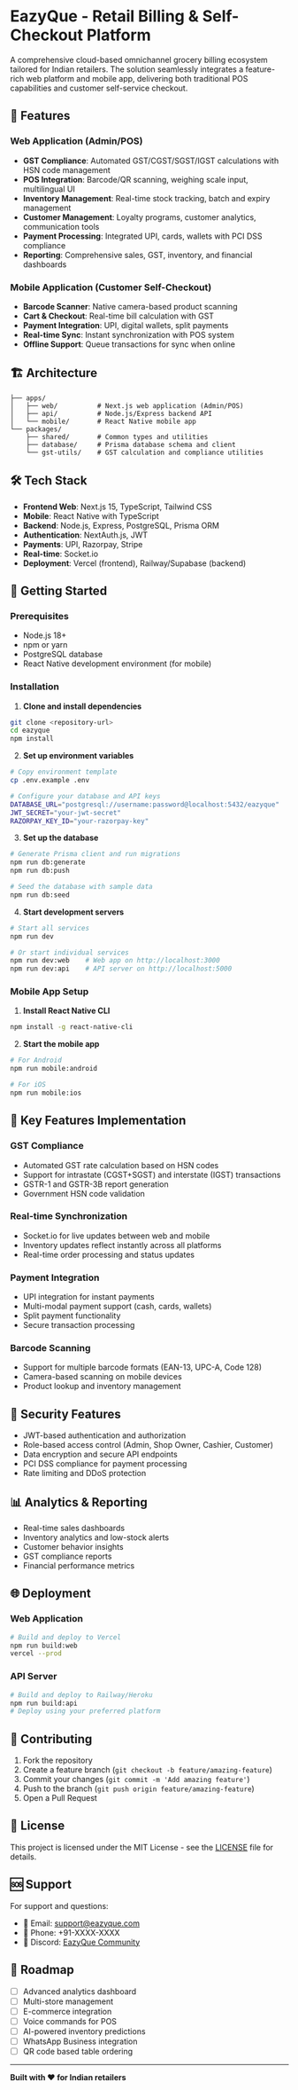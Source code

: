 # EazyQue - Retail Billing & Self-Checkout Platform

A comprehensive cloud-based omnichannel grocery billing ecosystem tailored for Indian retailers. The solution seamlessly integrates a feature-rich web platform and mobile app, delivering both traditional POS capabilities and customer self-service checkout.

## 🚀 Features

### Web Application (Admin/POS)
- **GST Compliance**: Automated GST/CGST/SGST/IGST calculations with HSN code management
- **POS Integration**: Barcode/QR scanning, weighing scale input, multilingual UI
- **Inventory Management**: Real-time stock tracking, batch and expiry management
- **Customer Management**: Loyalty programs, customer analytics, communication tools
- **Payment Processing**: Integrated UPI, cards, wallets with PCI DSS compliance
- **Reporting**: Comprehensive sales, GST, inventory, and financial dashboards

### Mobile Application (Customer Self-Checkout)
- **Barcode Scanner**: Native camera-based product scanning
- **Cart & Checkout**: Real-time bill calculation with GST
- **Payment Integration**: UPI, digital wallets, split payments
- **Real-time Sync**: Instant synchronization with POS system
- **Offline Support**: Queue transactions for sync when online

## 🏗️ Architecture

```
├── apps/
│   ├── web/          # Next.js web application (Admin/POS)
│   ├── api/          # Node.js/Express backend API
│   └── mobile/       # React Native mobile app
└── packages/
    ├── shared/       # Common types and utilities
    ├── database/     # Prisma database schema and client
    └── gst-utils/    # GST calculation and compliance utilities
```

## 🛠️ Tech Stack

- **Frontend Web**: Next.js 15, TypeScript, Tailwind CSS
- **Mobile**: React Native with TypeScript
- **Backend**: Node.js, Express, PostgreSQL, Prisma ORM
- **Authentication**: NextAuth.js, JWT
- **Payments**: UPI, Razorpay, Stripe
- **Real-time**: Socket.io
- **Deployment**: Vercel (frontend), Railway/Supabase (backend)

## 🚦 Getting Started

### Prerequisites
- Node.js 18+ 
- npm or yarn
- PostgreSQL database
- React Native development environment (for mobile)

### Installation

1. **Clone and install dependencies**
```bash
git clone <repository-url>
cd eazyque
npm install
```

2. **Set up environment variables**
```bash
# Copy environment template
cp .env.example .env

# Configure your database and API keys
DATABASE_URL="postgresql://username:password@localhost:5432/eazyque"
JWT_SECRET="your-jwt-secret"
RAZORPAY_KEY_ID="your-razorpay-key"
```

3. **Set up the database**
```bash
# Generate Prisma client and run migrations
npm run db:generate
npm run db:push

# Seed the database with sample data
npm run db:seed
```

4. **Start development servers**
```bash
# Start all services
npm run dev

# Or start individual services
npm run dev:web    # Web app on http://localhost:3000
npm run dev:api    # API server on http://localhost:5000
```

### Mobile App Setup

1. **Install React Native CLI**
```bash
npm install -g react-native-cli
```

2. **Start the mobile app**
```bash
# For Android
npm run mobile:android

# For iOS
npm run mobile:ios
```

## 📱 Key Features Implementation

### GST Compliance
- Automated GST rate calculation based on HSN codes
- Support for intrastate (CGST+SGST) and interstate (IGST) transactions
- GSTR-1 and GSTR-3B report generation
- Government HSN code validation

### Real-time Synchronization
- Socket.io for live updates between web and mobile
- Inventory updates reflect instantly across all platforms
- Real-time order processing and status updates

### Payment Integration
- UPI integration for instant payments
- Multi-modal payment support (cash, cards, wallets)
- Split payment functionality
- Secure transaction processing

### Barcode Scanning
- Support for multiple barcode formats (EAN-13, UPC-A, Code 128)
- Camera-based scanning on mobile devices
- Product lookup and inventory management

## 🔐 Security Features

- JWT-based authentication and authorization
- Role-based access control (Admin, Shop Owner, Cashier, Customer)
- Data encryption and secure API endpoints
- PCI DSS compliance for payment processing
- Rate limiting and DDoS protection

## 📊 Analytics & Reporting

- Real-time sales dashboards
- Inventory analytics and low-stock alerts
- Customer behavior insights
- GST compliance reports
- Financial performance metrics

## 🌐 Deployment

### Web Application
```bash
# Build and deploy to Vercel
npm run build:web
vercel --prod
```

### API Server
```bash
# Build and deploy to Railway/Heroku
npm run build:api
# Deploy using your preferred platform
```

## 🤝 Contributing

1. Fork the repository
2. Create a feature branch (`git checkout -b feature/amazing-feature`)
3. Commit your changes (`git commit -m 'Add amazing feature'`)
4. Push to the branch (`git push origin feature/amazing-feature`)
5. Open a Pull Request

## 📄 License

This project is licensed under the MIT License - see the [LICENSE](LICENSE) file for details.

## 🆘 Support

For support and questions:
- 📧 Email: support@eazyque.com
- 📱 Phone: +91-XXXX-XXXX
- 💬 Discord: [EazyQue Community](https://discord.gg/eazyque)

## 🎯 Roadmap

- [ ] Advanced analytics dashboard
- [ ] Multi-store management
- [ ] E-commerce integration
- [ ] Voice commands for POS
- [ ] AI-powered inventory predictions
- [ ] WhatsApp Business integration
- [ ] QR code based table ordering

---

**Built with ❤️ for Indian retailers**
